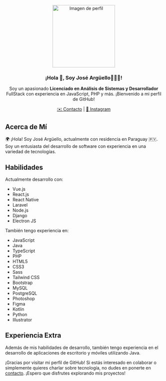 <p align="center">
  <img src="https://avatars.githubusercontent.com/u/23426605?v=4" alt="Imagen de perfil" width="200" />
</p>

<p align="center">
   <h3 align="center">
     ¡Hola 👋, Soy José Argüello👨🏻‍💻!
  </h3>
</p>

<p align="center">
   Soy un apasionado <strong>Licenciado en Análisis de Sistemas y Desarrollador</strong> FullStack con experiencia en JavaScript, PHP y más. ¡Bienvenido a mi perfil de GitHub!
</p>

<p align="center">
   <a href="mailto:argelloestigarribia.josantonio@gmail.com">✉️ Contacto</a> | <a href="https://www.instagram.com/josecienty/">📸 Instagram</a>
</p>

## Acerca de Mí

🌍 ¡Hola! Soy José Argüello, actualmente con residencia en Paraguay 🇵🇾. Soy un entusiasta del desarrollo de software con experiencia en una variedad de tecnologías.

## Habilidades

Actualmente desarrollo con:

- Vue.js
- React.js
- React Native
- Laravel
- Node.js
- Django
- Electron JS

También tengo experiencia en:

- JavaScript
- Java
- TypeScript
- PHP
- HTML5
- CSS3
- Sass
- Tailwind CSS
- Bootstrap
- MySQL
- PostgreSQL
- Photoshop
- Figma
- Kotlin
- Python
- Illustrator

## Experiencia Extra

Además de mis habilidades de desarrollo, también tengo experiencia en el desarrollo de aplicaciones de escritorio y móviles utilizando Java.

¡Gracias por visitar mi perfil de GitHub! Si estás interesado en colaborar o simplemente quieres charlar sobre tecnología, no dudes en ponerte en [contacto](mailto:argelloestigarribia.josantonio@gmail.com). ¡Espero que disfrutes explorando mis proyectos!
